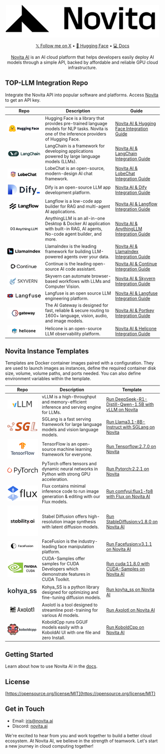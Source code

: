 <div align="center">
<img width="500px" src="static/logo.png" alt="Novita CollabHub" />

[𝕏 Follow me on X](https://x.com/novita_labs?utm_source=github_collabhub&utm_medium=readme&utm_campaign=collab) • [🤗 Hugging Face](https://huggingface.co/novita?utm_source=github_collabhub&utm_medium=readme&utm_campaign=collab) • [💻 Docs](https://novita.ai/docs/guides/introduction?utm_source=github_collabhub&utm_medium=readme&utm_campaign=collab)

[Novita AI](https://novita.ai?utm_source=github_collabhub&utm_medium=readme&utm_campaign=collab) is an AI cloud platform that helps developers easily deploy AI models through a simple API, backed by affordable and reliable GPU cloud infrastructure.
</div>


## **TOP-LLM Integration Repo**

Integrate the Novita API into popular software and platforms. Access [Novita](https://novita.ai/settings/key-management?utm_source=github_collabhub&utm_medium=readme&utm_campaign=collab) to get an API key.

<table>
  <thead>
    <tr>
      <th><strong>Repo</strong></th>
      <th><strong>Description</strong></th>
      <th><strong>Guide</strong></th>
    </tr>
  </thead>
  <tbody>
    <tr>
      <td width="200"><a href="https://github.com/huggingface"><img style="display: block;" src="static/hf.png" /></a></td>
      <td width="370">Hugging Face is a library that provides pre-trained language models for NLP tasks. Novita is one of the inference providers of Hugging Face.</td>
      <td width="200"><a href="https://novita.ai/docs/guides/huggingface?utm_source=github_collabhub&utm_medium=readme&utm_campaign=collab">Novita AI & Hugging Face Integration Guide</a></td>
    </tr>
    <tr>
      <td width="200"><a href="https://github.com/langchain-ai/langchain"><img style="display: block;" src="static/langchain.png" /></a></td>
      <td width="370">LangChain is a framework for developing applications powered by large language models (LLMs).</td>
      <td width="200"><a href="https://novita.ai/docs/guides/langchain?utm_source=github_collabhub&utm_medium=readme&utm_campaign=collab">Novita AI & LangChain Integration Guide</a></td>
    </tr>
    <tr>
      <td width="200"><a href="https://github.com/lobehub/lobe-chat"><img style="display: block;" src="static/lobechat.png" /></a></td>
      <td width="370">LobeChat is an open-source, modern-design AI chat framework.</td>
      <td width="200"><a href="https://novita.ai/docs/guides/lobechat?utm_source=github_collabhub&utm_medium=readme&utm_campaign=collab">Novita AI & LobeChat Integration Guide</a></td>
    </tr>
    <tr>
      <td width="200"><a href="https://github.com/langgenius/dify"><img style="display: block;" src="static/dify.png" /></a></td>
      <td width="370">Dify is an open-source LLM app development platform.</td>
      <td width="200"><a href="https://novita.ai/docs/guides/dify?utm_source=github_collabhub&utm_medium=readme&utm_campaign=collab">Novita AI & Dify Integration Guide</a></td>
    </tr>
    <tr>
      <td width="200"><a href="https://github.com/langflow-ai/langflow"><img style="display: block;" src="static/langflow.png" /></a></td>
      <td width="370">Langflow is a low-code app builder for RAG and multi-agent AI applications.</td>
      <td width="200"><a href="https://novita.ai/docs/guides/langflow?utm_source=github_collabhub&utm_medium=readme&utm_campaign=collab">Novita AI & Langflow Integration Guide</a></td>
    </tr>
    <tr>
      <td width="200"><a href="https://github.com/Mintplex-Labs/anything-llm"><img style="display: block;" src="static/anythingllm.png" /></a></td>
      <td width="370">AnythingLLM is an all-in-one Desktop & Docker AI application with built-in RAG, AI agents, No-code agent builder, and more.</td>
      <td width="200"><a href="https://novita.ai/docs/guides/anythingllm?utm_source=github_collabhub&utm_medium=readme&utm_campaign=collab">Novita AI & AnythingLLM Integration Guide</a></td>
    </tr>
    <tr>
      <td width="200"><a href="https://github.com/run-llama/llama_index"><img style="display: block;" src="static/llamaindex.png" /></a></td>
      <td width="370">LlamaIndex is the leading framework for building LLM-powered agents over your data.</td>
      <td width="200"><a href="https://novita.ai/docs/guides/llamaindex?utm_source=github_collabhub&utm_medium=readme&utm_campaign=collab">Novita AI & LlamaIndex Integration Guide</a></td>
    </tr>
    <tr>
      <td width="200"><a href="https://github.com/continuedev/continue"><img style="display: block;" src="static/continue.png" /></a></td>
      <td width="370">Continue is the leading open-source AI code assistant.</td>
      <td width="200"><a href="https://novita.ai/docs/guides/continue?utm_source=github_collabhub&utm_medium=readme&utm_campaign=collab">Novita AI & Continue Integration Guide</a></td>
    </tr>
    <tr>
      <td width="200"><a href="https://github.com/Skyvern-AI/skyvern"><img style="display: block;" src="static/skyvern.png" /></a></td>
      <td width="370">Skyvern can automate browser-based workflows with LLMs and Computer Vision.</td>
      <td width="200"><a href="https://novita.ai/docs/guides/skyvern?utm_source=github_collabhub&utm_medium=readme&utm_campaign=collab">Novita AI & Skyvern Integration Guide</a></td>
    </tr>
    <tr>
      <td width="200"><a href="https://github.com/langfuse/langfuse"><img style="display: block;" src="static/langfuse.png" /></a></td>
      <td width="370">Langfuse is an open source LLM engineering platform. </td>
      <td width="200"><a href="https://novita.ai/docs/guides/langfuse?utm_source=github_collabhub&utm_medium=readme&utm_campaign=collab">Novita AI & Langfuse Integration Guide</a></td>
    </tr>
    <tr>
      <td width="200"><a href="https://github.com/Portkey-AI/gateway"><img style="display: block;" src="static/gateway.png" /></a></td>
      <td width="370">The AI Gateway is designed for fast, reliable & secure routing to 1600+ language, vision, audio, and image models.</td>
      <td width="200"><a href="https://novita.ai/docs/guides/portkey?utm_source=github_collabhub&utm_medium=readme&utm_campaign=collab">Novita AI & Portkey Integration Guide</a></td>
    </tr>
    <tr>
      <td width="200"><a href="https://github.com/Helicone/helicone"><img style="display: block;" src="static/helicone.png" /></a></td>
      <td width="370">Helicone is an open-source LLM observability platform.</td>
      <td width="200"><a href="https://novita.ai/docs/guides/helicone?utm_source=github_collabhub&utm_medium=readme&utm_campaign=collab">Novita AI & Helicone Integration Guide</a></td>
    </tr>
  </tbody>
</table>

## **Novita Instance Templates**

Templates are Docker container images paired with a configuration. They are used to launch images as instances, define the required container disk size, volume, volume paths, and ports needed. You can also define environment variables within the template.

<table>
  <thead>
    <tr>
      <th><strong>Repo</strong></th>
      <th><strong>Description</strong></th>
      <th><strong>Template</strong></th>
    </tr>
  </thead>
  <tbody>
    <tr>
      <td width="200"><a href="https://github.com/vllm-project/vllm"><img src="static/vllm.png" /></a></td>
      <td width="370">vLLM is a high-throughput and memory-efficient inference and serving engine for LLMs.</td>
      <td width="200"><a href="https://novita.ai/gpus-console/explore?templateId=304&utm_source=github_collabhub&utm_medium=readme&utm_campaign=collab">Run DeepSeek-R1-Distill-Qwen-1.5B with vLLM on Novita</a></td>
    </tr>
    <tr>
      <td width="200"><a href="https://github.com/sgl-project/sglang"><img src="static/sglang.png" /></a></td>
      <td width="370">SGLang is a fast serving framework for large language models and vision language models.</td>
      <td width="200"><a href="https://novita.ai/gpus-console/explore?templateId=310&utm_source=github_collabhub&utm_medium=readme&utm_campaign=collab">Run Llama3.1-8B-Instruct with SGLang on Novita</a></td>
    </tr>
    <tr>
      <td width="200"><a href="https://github.com/tensorflow/tensorflow"><img src="static/tensorflow.png" /></a></td>
      <td width="370">TensorFlow is an open-source machine learning framework for everyone.</td>
      <td width="200"><a href="https://novita.ai/gpus-console/explore?templateId=269&utm_source=github_collabhub&utm_medium=readme&utm_campaign=collab">Run Tensorflow:2.7.0 on Novita</a></td>
    </tr>
    <tr>
      <td width="200"><a href="https://github.com/pytorch/pytorch"><img src="static/pytorch.png" /></a></td>
      <td width="370">PyTorch offers tensors and dynamic neural networks in Python with strong GPU acceleration.</td>
      <td width="200"><a href="https://novita.ai/gpus-console/explore?templateId=268&utm_source=github_collabhub&utm_medium=readme&utm_campaign=collab">Run Pytorch:2.2.1 on Novita</a></td>
    </tr>
    <tr>
      <td width="200"><a href="https://github.com/black-forest-labs/flux"><img src="static/flux.png" /></a></td>
      <td width="370">Flux contains minimal inference code to run image generation & editing with our Flux models.</td>
      <td width="200"><a href="https://novita.ai/gpus-console/explore?templateId=301&utm_source=github_collabhub&utm_medium=readme&utm_campaign=collab">Run comfyui:flux1-fp8 with Flux on Novita AI</a></td>
    </tr>
    <tr>
      <td width="200"><a href="https://github.com/Stability-AI/stablediffusion"><img src="static/stable-diffusion.png" /></a></td>
      <td width="370">Stabel Diffusion offers high-resolution image synthesis with latent diffusion models.</td>
      <td width="200"><a href="https://novita.ai/gpus-console/explore?templateId=298&utm_source=github_collabhub&utm_medium=readme&utm_campaign=collab">Run StableDiffusion:v1.8.0 on Novita AI</a></td>
    </tr>
    <tr>
      <td width="200"><a href="https://github.com/facefusion/facefusion"><img src="static/face-fusion.png" /></a></td>
      <td width="370">FaceFusion is the industry-leading face manipulation platform.</td>
      <td width="200"><a href="https://novita.ai/gpus-console/explore?templateId=299&utm_source=github_collabhub&utm_medium=readme&utm_campaign=collab">Run Facefusion:v3.1.1  on Novita AI</a></td>
    </tr>
    <tr>
      <td width="200"><a href="https://github.com/NVIDIA/cuda-samples"><img src="static/cuda-samples.png" /></a></td>
      <td width="370">CUDA-Samples offer samples for CUDA Developers which demonstrate features in CUDA Toolkit.</td>
      <td width="200"><a href="https://novita.ai/gpus-console/explore?templateId=270&utm_source=github_collabhub&utm_medium=readme&utm_campaign=collab">Run cuda:11.8.0 with CUDA-Samples on Novita AI</a></td>
    </tr>
    <tr>
      <td width="200"><a href="https://github.com/bmaltais/kohya_ss"><img src="static/kohya_ss.png" /></a></td>
      <td width="370">Kohya_SS is a python library designed for optimizing and fine-tuning diffusion models.</td>
      <td width="200"><a href="https://novita.ai/gpus-console/explore?templateId=312&productId=4&utm_source=github_collabhub&utm_medium=readme&utm_campaign=collab">Run koyha_ss on Novita AI</a></td>
    </tr>
    <tr>
      <td width="200"><a href="https://github.com/axolotl-ai-cloud/axolotl"><img src="static/axolotl.png" /></a></td>
      <td width="370">Axolotl is a tool designed to streamline post-training for various AI models.</td>
      <td width="200"><a href="https://novita.ai/gpus-console/explore?templateId=311&productId=4&utm_source=github_collabhub&utm_medium=readme&utm_campaign=collab">Run Axolotl on Novita AI</a></td>
    </tr>
    <tr>
      <td width="200"><a href="https://github.com/LostRuins/koboldcpp"><img src="static/kobold-cpp.png" /></a></td>
      <td width="370">KoboldCpp runs GGUF models easily with a KoboldAI UI with one file and zero Install.</td>
      <td width="200"><a href="https://novita.ai/gpus-console/explore?templateId=300&productId=4&utm_source=github_collabhub&utm_medium=readme&utm_campaign=collab">Run KoboldCpp on Novita AI</a></td>
    </tr>
  </tbody>
</table>

## **Getting Started**

Learn about how to use Novita AI in the [docs](https://novita.ai/docs/guides/introduction?utm_source=github_collabhub&utm_medium=readme&utm_campaign=collab).

## **License**

[https://opensource.org/license/MIT](https://opensource.org/license/MIT)

## **Get in Touch**

- Email:  [iris@novita.ai](mailto:iris@novita.ai)
- Discord: [novita.ai](https://discord.com/invite/a3vd9r3uET)

We're excited to hear from you and work together to build a better cloud ecosystem. At Novita AI, we believe in the strength of teamwork. Let's start a new journey in cloud computing together!